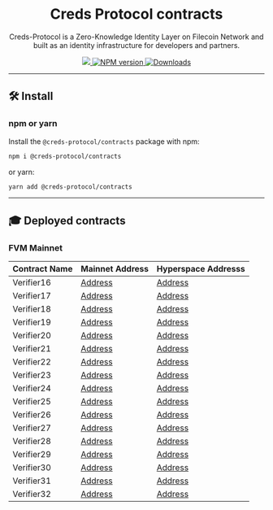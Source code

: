 <p align="center">
    <h1 align="center">
        Creds Protocol contracts
    </h1>
    <p align="center">Creds-Protocol is a Zero-Knowledge Identity Layer on Filecoin Network and built as an identity infrastructure for developers and partners.</p>
</p>

<p align="center">
    <a href="https://github.com/Creds-Protocol">
        <img src="https://img.shields.io/badge/project-Creds Protocol-green.svg?style=flat-square">
    </a>
    <a href="https://www.npmjs.com/package/@semaphore-protocol/contracts">
        <img alt="NPM version" src="https://img.shields.io/npm/v/@creds-protocol/contracts?style=flat-square" />
    </a>
    <a href="https://npmjs.org/package/@semaphore-protocol/contracts">
        <img alt="Downloads" src="https://img.shields.io/npm/dm/@creds-protocol/contracts.svg?style=flat-square" />
    </a>
</p>

---

## 🛠 Install

### npm or yarn

Install the `@creds-protocol/contracts` package with npm:

```bash
npm i @creds-protocol/contracts
```

or yarn:

```bash
yarn add @creds-protocol/contracts
```
---

## 🎓 Deployed contracts

### FVM Mainnet

| Contract Name | Mainnet Address     | Hyperspace Addresss                  |
| :-------- | :------- | :-------------------------------- |
| Verifier16   | [Address](https://linktodocumentation) | [Address](https://linktodocumentation) |
| Verifier17   | [Address](https://linktodocumentation) | [Address](https://linktodocumentation) |
| Verifier18   | [Address](https://linktodocumentation) | [Address](https://linktodocumentation) |
| Verifier19   | [Address](https://linktodocumentation) | [Address](https://linktodocumentation) |
| Verifier20   | [Address](https://linktodocumentation) | [Address](https://linktodocumentation) |
| Verifier21   | [Address](https://linktodocumentation) | [Address](https://linktodocumentation) |
| Verifier22   | [Address](https://linktodocumentation) | [Address](https://linktodocumentation) |
| Verifier23   | [Address](https://linktodocumentation) | [Address](https://linktodocumentation) |
| Verifier24   | [Address](https://linktodocumentation) | [Address](https://linktodocumentation) |
| Verifier25   | [Address](https://linktodocumentation) | [Address](https://linktodocumentation) |
| Verifier26   | [Address](https://linktodocumentation) | [Address](https://linktodocumentation) |
| Verifier27   | [Address](https://linktodocumentation) | [Address](https://linktodocumentation) |
| Verifier28   | [Address](https://linktodocumentation) | [Address](https://linktodocumentation) |
| Verifier29   | [Address](https://linktodocumentation) | [Address](https://linktodocumentation) |
| Verifier30   | [Address](https://linktodocumentation) | [Address](https://linktodocumentation) |
| Verifier31   | [Address](https://linktodocumentation) | [Address](https://linktodocumentation) |
| Verifier32   | [Address](https://linktodocumentation) | [Address](https://linktodocumentation) |


